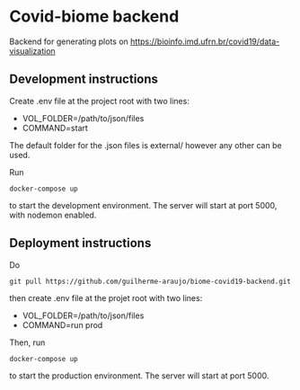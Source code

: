 # Covid-biome backend

Backend for generating plots on https://bioinfo.imd.ufrn.br/covid19/data-visualization

## Development instructions

Create .env file at the project root with two lines:
* VOL_FOLDER=/path/to/json/files
* COMMAND=start

The default folder for the .json files is external/ however any other can be used.

Run 

    docker-compose up 

to start the development environment. The server will start at port 5000, with nodemon enabled.

## Deployment instructions

Do

    git pull https://github.com/guilherme-araujo/biome-covid19-backend.git

then create .env file at the projet root with two lines:
* VOL_FOLDER=/path/to/json/files
* COMMAND=run prod

Then, run 

    docker-compose up 

to start the production environment. The server will start at port 5000.

